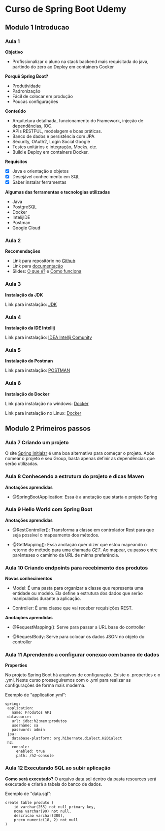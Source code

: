 # Curso de Spring Boot Udemy

## Modulo 1 Introducao

### Aula 1

**Objetivo**
 - Profissionalizar o aluno na stack backend mais requisitada do java, partindo do zero ao Deploy em containers Cocker

**Porquê Spring Boot?**
 - Produtividade
 - Padronização
 - Fácil de colocar em produção
 - Poucas configurações

**Conteúdo**
 - Arquitetura detalhada, funcionamento do Framework, injeção de dependências, IOC.
 - APIs RESTFUL, modelagem e boas práticas.
 - Banco de dados e persistência com JPA.
 - Security, OAuth2, Login Social Google
 - Testes unitários e integração, Mocks, etc.
 - Build e Deploy em containers Docker.

**Requisitos**
 - [x] Java e orientação a objetos
 - [x] Desejável conhecimento em SQL
 - [x] Saber instalar ferramentas

 **Algumas das ferramentas e tecnologias utilizadas**
 - Java
 - PostgreSQL
 - Docker
 - IntelijIDE
 - Postman
 - Google Cloud

### Aula 2

**Recomendações**

- Link para repositório no [Github](https://github.com/cursodsousa/curso-spring-boot-especialista)
- Link para [documentação](https://whimsical.com/curso-sboot-expert-CKxrH3Bcd65xsfS6TibJqX)
- Slides: [O que é?](./docs/modulo1/spring-boot-expert+slides.pdf) e [Como funciona](./docs/modulo1/Spring+Boot+Expert+SLIDES.pdf)

### Aula 3

**Instalação da JDK**

Link para instalação: [JDK](https://www.oracle.com/br/java/technologies/downloads/#java21)

### Aula 4

**Instalação da IDE Intellij**

Link para instalação: [IDEA Intellij Comunity](https://www.jetbrains.com/idea/download/?section=windows)

### Aula 5

**Instalação do Postman**

Link para instalação: [POSTMAN](https://www.postman.com/downloads/)

### Aula 6

**Instalação do Docker**

Link para instalação no windows: [Docker](https://www.docker.com/products/docker-desktop/)

Link para instalação no Linux: [Docker](https://docs.docker.com/desktop/setup/install/linux/)

## Modulo 2 Primeiros passos

### Aula 7 Criando um projeto

O site [Spring Initialzr](https://start.spring.io) é uma boa alternativa para começar o projeto. Após nomear o projeto e seu Group, basta apenas definir as dependências que serão utilizadas.

### Aula 8 Conhecendo a estrutura do projeto e dicas Maven

**Anotações aprendidas**
 - @SpringBootApplication: Essa é a anotação que starta o projeto Spring

 ### Aula 9 Hello World com Spring Boot

**Anotações aprendidas**
- @RestController(): Transforma a classe em controlador Rest para que seja possível o mapeamento dos métodos.

 - @GetMapping(): Essa anotação quer dizer que estou mapeando o retorno do método para uma chamada *GET*. Ao mapear, eu passo entre parênteses o caminho da URL de minha preferência.

### Aula 10 Criando endpoints para recebimento dos produtos

**Novos conhecimentos**
- Model: É uma pasta para organizar a classe que representa uma entidade ou modelo. Ela define a estrutura dos dados que serão manipulados durante a aplicação.

- Controller: É uma classe que vai receber requisições REST.

**Anotações aprendidas**
- @RequestMapping(): Serve para passar a URL base do controller 

- @RequestBody: Serve para colocar os dados JSON no objeto do controller

 ### Aula 11 Aprendendo a configurar conexao com banco de dados

 **Properties**

No projeto Spring Boot há arquivos de configuração. Existe o .properties e o .yml. Neste curso prosseguiremos com o .yml para realizar as configurações de forma mais moderna.

Exemplo de "application.yml":
 ```
 spring:
  application:
    name: Produtos API
  datasource:
    url: jdbc:h2:mem:produtos
    username: sa
    password: admin
  jpa:
    database-platform: org.hibernate.dialect.H2Dialect
  h2:
    console:
      enabled: true
      path: /h2-console
 ```

 ### Aula 12 Executando SQL ao subir aplicação

**Como será executado?**
O arquivo data.sql dentro da pasta resources será executado e criará a tabela do banco de dados.

Exemplo de "data.sql":

```
create table produto (
    id varchar(255) not null primary key,
    nome varchar(90) not null,
    descricao varchar(300),
    preco numeric(18, 2) not null
)
```